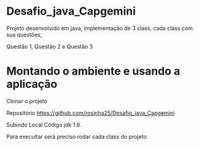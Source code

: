 # Desafio_java_Capgemini

Projeto desenvolvido em java, implementação de 3 class, cada class com sua questões;

Questão 1, Questão 2  e Questão 3

# Montando o ambiente e usando a aplicação

Clonar o projeto 

Repositório
https://github.com/rosinha25/Desafio_java_Capgemini

Subindo Local
Código jdk 1.8. 

Para execultar será preciso rodar cada class do projeto.
